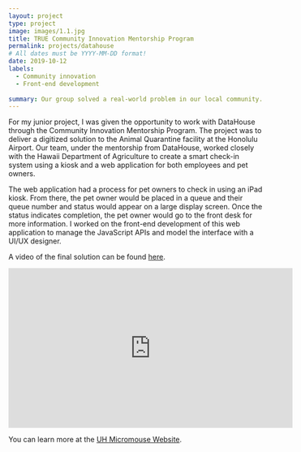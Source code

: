 ```yaml
---
layout: project
type: project
image: images/1.1.jpg
title: TRUE Community Innovation Mentorship Program
permalink: projects/datahouse
# All dates must be YYYY-MM-DD format!
date: 2019-10-12
labels:
  - Community innovation
  - Front-end development
  
summary: Our group solved a real-world problem in our local community.
---
```


For my junior project, I was given the opportunity to work with DataHouse through the Community Innovation Mentorship Program. The project was to deliver a digitized solution to the Animal Quarantine facility at the Honolulu Airport. Our team, under the mentorship from DataHouse, worked closely with the Hawaii Department of Agriculture to create a smart check-in system using a kiosk and a web application for both employees and pet owners. 

The web application had a process for pet owners to check in using an iPad kiosk. From there, the pet owner would be placed in a queue and their queue number and status would appear on a large display screen. Once the status indicates completion, the pet owner would go to the front desk for more information. I worked on the front-end development of this web application to manage the JavaScript APIs and model the interface with a UI/UX designer.

A video of the final solution can be found [here](https://www.hec.org/community-economy/true/true-cimp/).

<p align = “center”><iframe width="560" height="315" src="https://www.youtube.com/embed/c3d31JSaX8o" frameborder="0" allow="accelerometer; autoplay; encrypted-media; gyroscope; picture-in-picture" allowfullscreen></iframe></p>


You can learn more at the [UH Micromouse Website](http://www-ee.eng.hawaii.edu/~mmouse/about.html).



